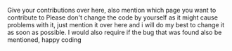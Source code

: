 Give your contributions over here, also mention which page you want to contribute to
Please don't change the code by yourself as it might cause problems with it, just mention it over here and i will do my best to change it as soon as possible. I would also require if the bug that was found also be mentioned, happy coding
